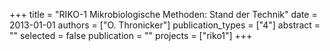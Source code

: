 +++
title = "RIKO-1 Mikrobiologische Methoden: Stand der Technik"
date = 2013-01-01
authors = ["O. Thronicker"]
publication_types = ["4"]
abstract = ""
selected = false
publication = ""
projects = ["riko1"]
+++

